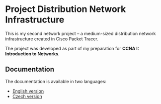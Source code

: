 # Project Distribution Network Infrastructure

This is my second network project – a medium-sized distribution network infrastructure created in Cisco Packet Tracer.

The project was developed as part of my preparation for **CCNA I: Introduction to Networks**.

## Documentation

The documentation is available in two languages:

- [English version](en/00-README.en.md)
- [Czech version](cs/00-README.cs.md)
